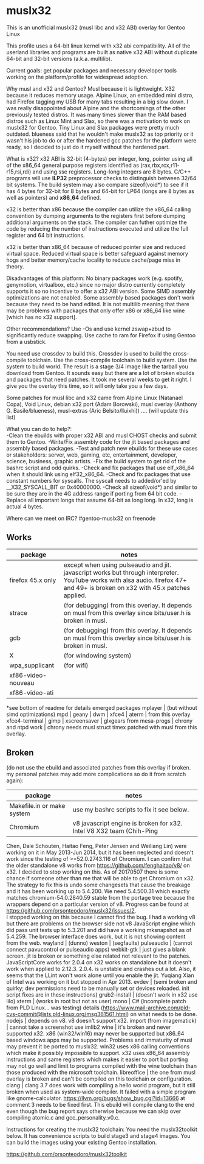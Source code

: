 # muslx32
This is an unofficial muslx32 (musl libc and x32 ABI) overlay for Gentoo Linux

This profile uses a 64-bit linux kernel with x32 abi compatibility.  All of the userland libraries and programs are built as native x32 ABI without duplicate 64-bit and 32-bit versions (a.k.a. multilib).

Current goals:  get popular packages and necessary developer tools working on the platform/profile for widespread adoption.

Why musl and x32 and Gentoo?  Musl because it is lightweight.  X32 because it reduces memory usage.  Alpine Linux, an embedded mini distro, had Firefox tagging my USB for many tabs resulting in a big slow down.  I was really disappointed about Alpine and the shortcomings of the other previously tested distros.  It was many times slower than the RAM based distros such as Linux Mint and Slax, so there was a motivation to work on muslx32 for Gentoo.  Tiny Linux and Slax packages were pretty much outdated.  blueness said that he wouldn't make muslx32 as top priority or it wasn't his job to do or after the hardened gcc patches for the platform were ready, so I decided to just do it myself without the hardened part.

What is x32?  x32 ABI is 32-bit (4-bytes) per integer, long, pointer using all of the x86_64 general purpose registers identified as (rax,rbx,rcx,r11-r15,rsi,rdi) and using sse registers.  Long-long integers are 8 bytes.  C/C++ programs will use __ILP32__ preprocessor checks to distinguish between 32/64 bit systems.  The build system may also compare sizeof(void*) to see if it has 4 bytes for 32-bit for 8 bytes and 64-bit for LP64 (longs are 8 bytes as well as pointers) and __x86_64__ defined.  

x32 is better than x86 because the compiler can utilize the x86_64 calling convention by dumping arguments to the registers first before dumping additional arguments on the stack.  The compiler can futher optimize the code by reducing the number of instructions executed and utilize the full register and 64 bit instructions.

x32 is better than x86_64 because of reduced pointer size and reduced virtual space.  Reduced virtual space is better safeguard against memory hogs and better memory/cache locality to reduce cache/page miss in theory.

Disadvantages of this platform:  No binary packages work (e.g. spotify, genymotion, virtualbox, etc.) since no major distro currently completely supports it so no incentive to offer a x32 ABI version.  Some SIMD assembly optimizations are not enabled.  Some assembly based packages don't work because they need to be hand edited.  It is not multilib meaning that there may be problems with packages that only offer x86 or x86_64 like wine [which has no x32 support].

Other recommendations?  Use -Os and use kernel zswap+zbud to significantly reduce swapping.  Use cache to ram for Firefox if using Gentoo from a usbstick.

You need use crossdev to build this.  Crossdev is used to build the cross-compile toolchain.  Use the cross-compile toolchain to build system.  Use the system to build world.  The result is a stage 3/4 image like the tarball you download from Gentoo.  It sounds easy but there are a lot of broken ebuilds and packages that need patches.  It took me several weeks to get it right.  I give you the overlay this time, so it will only take you a few days.

Some patches for musl libc and x32 came from Alpine Linux (Natanael Copa), Void Linux, debian x32 port (Adam Borowski), musl overlay (Anthony G. Basile/blueness), musl-extras (Aric Belsito/lluixhi)) .... (will update this list)

What you can do to help?:  
-Clean the ebuilds with proper x32 ABI and musl CHOST checks and submit them to Gentoo.
-Write/Fix assembly code for the jit based packages and assembly based packages.
-Test and patch new ebuilds for these use cases or stakeholders: server, web, gaming, etc, entertainment, developer, science, business, graphic artists.
-Fix the build system to get rid of the bashrc script and odd quirks.
-Check and fix packages that use elf_x86_64 when it should link using elf32_x86_64.
-Check and fix packages that use constant numbers for syscalls.  The syscall needs to added/or'ed by __X32_SYSCALL_BIT or 0x40000000.
-Check all sizeof(void*) and similar to be sure they are in the 4G address range if porting from 64 bit code.
-Replace all important longs that assume 64-bit as long long.  In x32, long is actual 4 bytes.

Where can we meet on IRC?
#gentoo-muslx32 on freenode

## Works

package | notes
--- | ---
firefox 45.x only | except when using pulseaudio and jit.  javascript works but through interpreter. YouTube works with alsa audio.  firefox 47+ and 49+ is broken on x32 with 45.x patches applied.
strace | (for debugging) from this overlay.  It depends on musl from this overlay since bits/user.h is broken in musl.
gdb | (for debugging) from this overlay.  It depends on musl from this overlay since bits/user.h is broken in musl.
X | (for windowing system)
wpa_supplicant | (for wifi)
xf86-video-nouveau |
xf86-video-ati |
*see bottom of readme for details emerged packages
mplayer | (but without simd optimizations)
mpd |
geany |
dwm |
xfce4 |
aterm | from this overlay
xfce4-terminal |
gimp |
xscreensaver |
glxgears from mesa-progs |
chrony and ntpd work |  chrony needs musl struct timex patched with musl from this overlay.

## Broken

(do not use the ebuild and associated patches from this overlay if broken.  my personal patches may add more complications so do it from scratch again): 

package | notes
--- | ---
Makefile.in or make system | use my bashrc scripts to fix it see below.
Chromium | v8 javascript engine is broken for x32.  Intel V8 X32 team (Chih-Ping
Chen, Dale Schouten, Haitao Feng, Peter Jensen and Weiliang Lin) were working on it in May 2013-Jun 2014, but it has been neglected and doesn't work since the testing of >=52.0.2743.116 of Chromium.  I can confirm that the older standalone v8 works from https://github.com/fenghaitao/v8/ on x32.
I decided to stop working on this.  As of 20170507 there is some chance if someone other than me that will be able to get Chromium on x32.  The strategy to fix this is undo some changesets that cause the breakage and it has been working up to 5.4.200.  We need 5.4.500.31 which exactly matches chromium-54.0.2840.59 stable from the portage tree because the wrappers depend on a particular version of v8.  Progress can be found at https://github.com/orsonteodoro/muslx32/issues/2.  
I stopped working on this because I cannot find the bug.  I had a working v8 but there are problems on the browser side not v8 JavaScript engine which did pass unit tests up to 5.3.201 and did have a working mksnapshot as of 5.4.259.  The browser interface does work, but it is not showing content from the web.
wayland | (dunno)
weston | (segfaults)
pulseaudio | (cannot connect pavucontrol or pulseaudio apps)
webkit-gtk | just gives a blank screen.  jit is broken or something else related not relevant to the patches.  JavaScriptCore works for 2.0.4 on x32 works on standalone but it doesn't work when applied to 2.12.3.  2.0.4. is unstable and crashes out a lot.  Also, it seems that the LLint won't work alone until you enable the jit.  Yuqiang Xian of Intel was working on it but stopped in Apr 2013.
evdev | (semi broken and quirky; dev permissions need to be manually set or devices reloaded. init script fixes are in these instructions)
grub2-install | (doesn't work in x32 use lilo)
xterm | (works in root but not as user)
mono | C# (incomplete patch from PLD Linux... was testing) details (https://www.mail-archive.com/pld-cvs-commit@lists.pld-linux.org/msg361561.html) on what needs to be done.
nodejs | depends on v8.  v8 doesn't support x32.
import (from imagematick) | cannot take a screenshot use imlib2 
wine | it's broken and never supported x32.  x86 (win32/win16) may never be supported but x86_64 based windows apps may be supported.  Problems and immaturity of musl may prevent it be ported to muslx32.  win32 uses x86 calling conventions which make it possibly impossible to support.  x32 uses x86_64 assembly instructions and same registers which makes it easier to port but porting may not go well and limit to programs compiled with the wine toolchain than those produced with the microsoft toolchain.
libreoffice | the one from musl overlay is broken and can't be compiled on this toolchain or configuration.
clang | clang 3.7 does work with compiling a hello world program, but it still broken when used as system-wide compiler.  It failed with a simple program like gnome-calculator.  https://llvm.org/bugs/show_bug.cgi?id=13666 at comment 3 needs to be fixed first.  This ebuild will compile clang to the end even though the bug report says otherwise because we can skip over compiling atomic.c and gcc_personality_v0.c.

Instructions for creating the muslx32 toolchain:
You need the muslx32toolkit below.  It has convenience scripts to build stage3 and stage4 images.  You can build the images using your existing Gentoo installation.


https://github.com/orsonteodoro/muslx32toolkit
